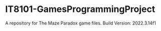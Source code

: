 # IT8101-GamesProgrammingProject
A repository for The Maze Paradox game files. 
Build Version: 2022.3.14f1
